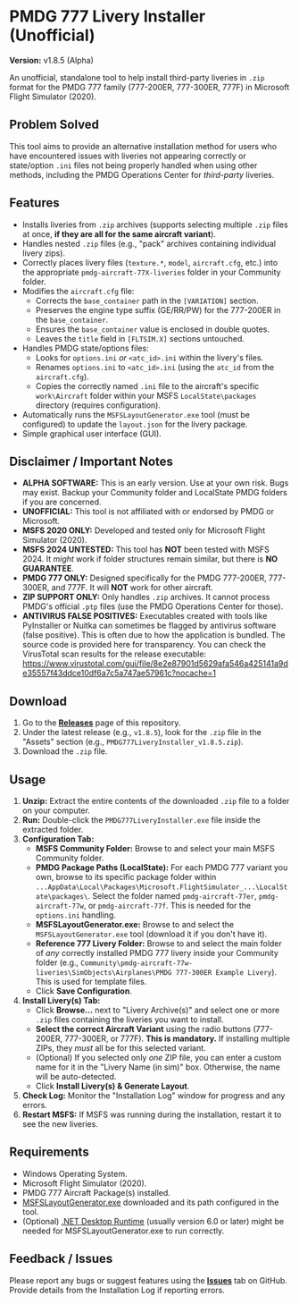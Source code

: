 # PMDG 777 Livery Installer (Unofficial)

**Version:** v1.8.5 (Alpha)

An unofficial, standalone tool to help install third-party liveries in `.zip` format for the PMDG 777 family (777-200ER, 777-300ER, 777F) in Microsoft Flight Simulator (2020).

## Problem Solved

This tool aims to provide an alternative installation method for users who have encountered issues with liveries not appearing correctly or state/option `.ini` files not being properly handled when using other methods, including the PMDG Operations Center for _third-party_ liveries.

## Features

- Installs liveries from `.zip` archives (supports selecting multiple `.zip` files at once, **if they are all for the same aircraft variant**).
- Handles nested `.zip` files (e.g., "pack" archives containing individual livery zips).
- Correctly places livery files (`texture.*`, `model`, `aircraft.cfg`, etc.) into the appropriate `pmdg-aircraft-77X-liveries` folder in your Community folder.
- Modifies the `aircraft.cfg` file:
  - Corrects the `base_container` path in the `[VARIATION]` section.
  - Preserves the engine type suffix (GE/RR/PW) for the 777-200ER in the `base_container`.
  - Ensures the `base_container` value is enclosed in double quotes.
  - Leaves the `title` field in `[FLTSIM.X]` sections untouched.
- Handles PMDG state/options files:
  - Looks for `options.ini` _or_ `<atc_id>.ini` within the livery's files.
  - Renames `options.ini` to `<atc_id>.ini` (using the `atc_id` from the `aircraft.cfg`).
  - Copies the correctly named `.ini` file to the aircraft's specific `work\Aircraft` folder within your MSFS `LocalState\packages` directory (requires configuration).
- Automatically runs the `MSFSLayoutGenerator.exe` tool (must be configured) to update the `layout.json` for the livery package.
- Simple graphical user interface (GUI).

## Disclaimer / Important Notes

- **ALPHA SOFTWARE:** This is an early version. Use at your own risk. Bugs may exist. Backup your Community folder and LocalState PMDG folders if you are concerned.
- **UNOFFICIAL:** This tool is not affiliated with or endorsed by PMDG or Microsoft.
- **MSFS 2020 ONLY:** Developed and tested only for Microsoft Flight Simulator (2020).
- **MSFS 2024 UNTESTED:** This tool has **NOT** been tested with MSFS 2024. It _might_ work if folder structures remain similar, but there is **NO GUARANTEE**.
- **PMDG 777 ONLY:** Designed specifically for the PMDG 777-200ER, 777-300ER, and 777F. It will **NOT** work for other aircraft.
- **ZIP SUPPORT ONLY:** Only handles `.zip` archives. It cannot process PMDG's official `.ptp` files (use the PMDG Operations Center for those).
- **ANTIVIRUS FALSE POSITIVES:** Executables created with tools like PyInstaller or Nuitka can sometimes be flagged by antivirus software (false positive). This is often due to how the application is bundled. The source code is provided here for transparency. You can check the VirusTotal scan results for the release executable: https://www.virustotal.com/gui/file/8e2e87901d5629afa546a425141a9de35557f43ddce10df6a7c5a747ae57961c?nocache=1

## Download

1.  Go to the [**Releases**](https://github.com/semartinezmo/PMDG-Livery-Installer/releases) page of this repository.
2.  Under the latest release (e.g., `v1.8.5`), look for the `.zip` file in the "Assets" section (e.g., `PMDG777LiveryInstaller_v1.8.5.zip`).
3.  Download the `.zip` file.

## Usage

1.  **Unzip:** Extract the entire contents of the downloaded `.zip` file to a folder on your computer.
2.  **Run:** Double-click the `PMDG777LiveryInstaller.exe` file inside the extracted folder.
3.  **Configuration Tab:**
    - **MSFS Community Folder:** Browse to and select your main MSFS Community folder.
    - **PMDG Package Paths (LocalState):** For each PMDG 777 variant you own, browse to its specific package folder within `...AppData\Local\Packages\Microsoft.FlightSimulator_...\LocalState\packages\`. Select the folder named `pmdg-aircraft-77er`, `pmdg-aircraft-77w`, or `pmdg-aircraft-77f`. This is needed for the `options.ini` handling.
    - **MSFSLayoutGenerator.exe:** Browse to and select the `MSFSLayoutGenerator.exe` tool (download it if you don't have it).
    - **Reference 777 Livery Folder:** Browse to and select the main folder of _any_ correctly installed PMDG 777 livery inside your Community folder (e.g., `Community\pmdg-aircraft-77w-liveries\SimObjects\Airplanes\PMDG 777-300ER Example Livery`). This is used for template files.
    - Click **Save Configuration**.
4.  **Install Livery(s) Tab:**
    - Click **Browse...** next to "Livery Archive(s)" and select one or more `.zip` files containing the liveries you want to install.
    - **Select the correct Aircraft Variant** using the radio buttons (777-200ER, 777-300ER, or 777F). **This is mandatory.** If installing multiple ZIPs, they _must_ all be for this selected variant.
    - (Optional) If you selected only _one_ ZIP file, you can enter a custom name for it in the "Livery Name (in sim)" box. Otherwise, the name will be auto-detected.
    - Click **Install Livery(s) & Generate Layout**.
5.  **Check Log:** Monitor the "Installation Log" window for progress and any errors.
6.  **Restart MSFS:** If MSFS was running during the installation, restart it to see the new liveries.

## Requirements

- Windows Operating System.
- Microsoft Flight Simulator (2020).
- PMDG 777 Aircraft Package(s) installed.
- [MSFSLayoutGenerator.exe](https://github.com/HughesMDflyer4/MSFSLayoutGenerator/releases) downloaded and its path configured in the tool.
- (Optional) [.NET Desktop Runtime](https://dotnet.microsoft.com/en-us/download/dotnet/6.0) (usually version 6.0 or later) might be needed for MSFSLayoutGenerator.exe to run correctly.

## Feedback / Issues

Please report any bugs or suggest features using the [**Issues**](https://github.com/semartinezmo/PMDG-Livery-Installer/issues) tab on GitHub. Provide details from the Installation Log if reporting errors.
